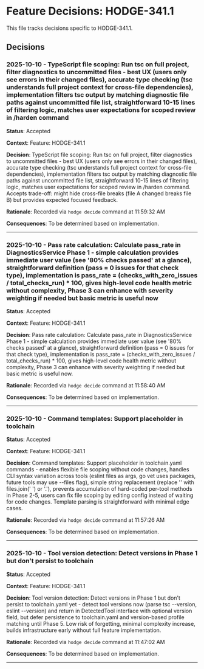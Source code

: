 # Feature Decisions: HODGE-341.1

This file tracks decisions specific to HODGE-341.1.

## Decisions

<!-- Add your decisions below -->

### 2025-10-10 - TypeScript file scoping: Run tsc on full project, filter diagnostics to uncommitted files - best UX (users only see errors in their changed files), accurate type checking (tsc understands full project context for cross-file dependencies), implementation filters tsc output by matching diagnostic file paths against uncommitted file list, straightforward 10-15 lines of filtering logic, matches user expectations for scoped review in /harden command

**Status**: Accepted

**Context**:
Feature: HODGE-341.1

**Decision**:
TypeScript file scoping: Run tsc on full project, filter diagnostics to uncommitted files - best UX (users only see errors in their changed files), accurate type checking (tsc understands full project context for cross-file dependencies), implementation filters tsc output by matching diagnostic file paths against uncommitted file list, straightforward 10-15 lines of filtering logic, matches user expectations for scoped review in /harden command. Accepts trade-off: might hide cross-file breaks (file A changed breaks file B) but provides expected focused feedback.

**Rationale**:
Recorded via `hodge decide` command at 11:59:32 AM

**Consequences**:
To be determined based on implementation.

---


### 2025-10-10 - Pass rate calculation: Calculate pass_rate in DiagnosticsService Phase 1 - simple calculation provides immediate user value (see '80% checks passed' at a glance), straightforward definition (pass = 0 issues for that check type), implementation is pass_rate = (checks_with_zero_issues / total_checks_run) * 100, gives high-level code health metric without complexity, Phase 3 can enhance with severity weighting if needed but basic metric is useful now

**Status**: Accepted

**Context**:
Feature: HODGE-341.1

**Decision**:
Pass rate calculation: Calculate pass_rate in DiagnosticsService Phase 1 - simple calculation provides immediate user value (see '80% checks passed' at a glance), straightforward definition (pass = 0 issues for that check type), implementation is pass_rate = (checks_with_zero_issues / total_checks_run) * 100, gives high-level code health metric without complexity, Phase 3 can enhance with severity weighting if needed but basic metric is useful now.

**Rationale**:
Recorded via `hodge decide` command at 11:58:40 AM

**Consequences**:
To be determined based on implementation.

---


### 2025-10-10 - Command templates: Support  placeholder in toolchain

**Status**: Accepted

**Context**:
Feature: HODGE-341.1

**Decision**:
Command templates: Support  placeholder in toolchain.yaml commands - enables flexible file scoping without code changes, handles CLI syntax variation across tools (eslint files as args, go vet uses packages, future tools may use --files flag), simple string replacement (replace '' with files.join(' ') or '.'), prevents accumulation of hard-coded per-tool methods in Phase 2-5, users can fix file scoping by editing config instead of waiting for code changes. Template parsing is straightforward with minimal edge cases.

**Rationale**:
Recorded via `hodge decide` command at 11:57:26 AM

**Consequences**:
To be determined based on implementation.

---


### 2025-10-10 - Tool version detection: Detect versions in Phase 1 but don't persist to toolchain

**Status**: Accepted

**Context**:
Feature: HODGE-341.1

**Decision**:
Tool version detection: Detect versions in Phase 1 but don't persist to toolchain.yaml yet - detect tool versions now (parse tsc --version, eslint --version) and return in DetectedTool interface with optional version field, but defer persistence to toolchain.yaml and version-based profile matching until Phase 5. Low risk of forgetting, minimal complexity increase, builds infrastructure early without full feature implementation.

**Rationale**:
Recorded via `hodge decide` command at 11:47:02 AM

**Consequences**:
To be determined based on implementation.

---


